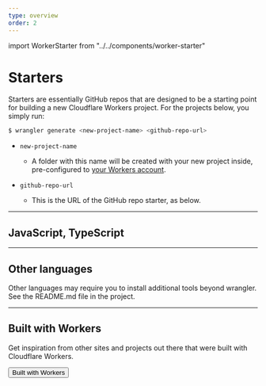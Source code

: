 ```yaml
---
type: overview
order: 2
---
```


import WorkerStarter from "../../components/worker-starter"

# Starters

<ContentColumn>

Starters are essentially GitHub repos that are designed to be a starting point for building a new Cloudflare Workers project. For the projects below, you simply run:

```sh
$ wrangler generate <new-project-name> <github-repo-url>
```

<Definitions>

- `new-project-name`
  - A folder with this name will be created with your new project inside, pre-configured to [your Workers account](/cli-wrangler/configuration).

- `github-repo-url`
  - This is the URL of the GitHub repo starter, as below.

</Definitions>

</ContentColumn>

--------------------------------

## JavaScript, TypeScript

<WorkerStarter
  title="Hello World"
  description="A bare-bones starter in JavaScript."
  repo="cloudflare/worker-template"
/>

<WorkerStarter
  title="Hello World (TypeScript)"
  description="A bare-bones starter in TypeScript."
  repo="EverlastingBugstopper/worker-typescript-template"
/>

<WorkerStarter
  title="Worker Sites"
  description="Easily deploy a static site or static assets to Cloudflare’s edge network."
  repo="cloudflare/worker-sites-template"
/>

<WorkerStarter
  title="Router"
  description="Run different logic based on the URL and request method. Use this starter to Build REST APIs or apps that require routing logic."
  repo="cloudflare/worker-template-router"
/>

<WorkerStarter
  title="Apollo GraphQL Server"
  description="Lightning-fast, globally distributed Apollo GraphQL server, deployed at the edge using Cloudflare Workers."
  repo="signalnerve/workers-graphql-server"
/>

<WorkerStarter
  title="Speedtest"
  description="Measure download / upload connection speed from the client side, using the Performance Timing API."
  repo="cloudflare/worker-speedtest-template"
/>

<WorkerStarter
  title="Sentry"
  description="Log exceptions and errors in your Workers application to Sentry.io - an error tracking tool"
  repo="bustle/cf-sentry"
/>

<WorkerStarter
  title="Image Color"
  description="Retrieve the dominant color of a PNG or JPEG image"
  repo="xtuc/img-color-worker"
/>

<WorkerStarter
  title="Cloud Storage"
  description="Serve private AWS bucket files from a Worker script"
  repo="conzorkingkong/cloud-storage"
/>

<WorkerStarter
  title="BinAST"
  description="Serve a JavaScript Binary AST via a Cloudflare Worker."
  repo="xtuc/binast-cf-worker-template"
/>

<WorkerStarter
  title="AWS DynamoDB SQS"
  description="Use AWS services such as DynamoDB and SQS from a Cloudflare Worker"
  repo="cloudflare/workers-aws-template"
/>

<WorkerStarter
  title="Edge-side rendering - Vitedge"
  description="Use Vite to render pages at the edge with great DX. Includes i18n, markdown support and more."
  repo="frandiox/vitessedge-template"
/>

--------------------------------

## Other languages

Other languages may require you to install additional tools beyond wrangler. See the README.md file in the project.

<WorkerStarter
  title="Hello World (Rust)"
  description="A bare-bones starter in Rust."
  repo="cloudflare/rustwasm-worker-template"
/>

<WorkerStarter
  title="Hello World (Python)"
  description="A bare-bones starter in Python."
  repo="cloudflare/python-worker-hello-world"
/>

<WorkerStarter
  title="Hello World (Scala)"
  description="A bare-bones starter in Scala."
  repo="cloudflare/scala-worker-hello-world"
/>

<WorkerStarter
  title="KV example (Scala)"
  description="Example usage of Workers KV in Scala."
  repo="cloudflare/scala-worker-kv"
/>

<WorkerStarter
  title="Hello World (Reason)"
  description="A bare-bones starter in Reason."
  repo="cloudflare/reason-worker-hello-world"
/>

<WorkerStarter
  title="Hello World (FSharp)"
  description="A bare-bones starter in FSharp/Fable."
  repo="fable-compiler/cfworker-hello-world"
/>

<WorkerStarter
  title="Hello World (Dart)"
  description="A bare-bones starter in Dart."
  repo="cloudflare/dart-worker-hello-world"
/>

<WorkerStarter
  title="Hello World (Kotlin)"
  description="A bare-bones starter in Kotlin."
  repo="cloudflare/kotlin-worker-hello-world"
/>

<WorkerStarter
  title="Hello World (COBOL)"
  description="A bare-bones starter in COBOL."
  repo="cloudflare/cobol-worker-template"
/>

<WorkerStarter
  title="Hello World (Perl)"
  description="A bare-bones starter in Perl."
  repo="cloudflare/perl-worker-hello-world"
/>

<WorkerStarter
  title="Hello World (PHP)"
  description="A bare-bones starter in PHP."
  repo="cloudflare/php-worker-hello-world"
/>

<WorkerStarter
  title="Emscripten + Wasm Image Resizer"
  description="An image resizer in C compiled to Wasm with Emscripten."
  repo="cloudflare/worker-emscripten-template"
/>

--------------------------------

## Built with Workers

Get inspiration from other sites and projects out there that were built with Cloudflare Workers.

<Button type="primary" href="https://workers.cloudflare.com/built-with">Built with Workers</Button>
